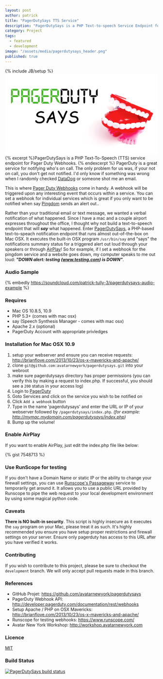 ```yaml
---
layout: post
author: patrick
title: "PagerDutySays TTS Service"
description: "PagerDutySays is a PHP Text-to-speech Service Endpoint for PagerDuty webhooks."
category: Project
tags: 
  - featured
  - development
image: "/assets/media/pagerdutysays_header.png"
published: true
---
```

{% include JB/setup %}
![PagerDutySays](/assets/media/pagerdutysays_header.png)
{% excerpt %}PagerDutySays is a PHP Text-To-Speech (TTS) service endpoint for Pager Duty Webhooks. {% endexcerpt %} PagerDuty is a great service for notifying who's on call.  The only problem for us was, if your not on call, you don't get not notified.  I'd only know if something was wrong when I randomly checked [DataDog](http://www.datadoghq.com) or someone shot me an email.  

This is where [Pager Duty Webhooks](http://blog.pagerduty.com/2013/08/pagerduty-webhooks-hipchat/) come in handy.  A webhook will be triggered upon any interesting event that occurs within a service.  You can set a webhook for individual services which is great if you only want to be notified when say [Pingdom](http://www.pingdom.com) sends an alert out..

Rather than your traditional email or text message, we wanted a verbal notification of what happened.  Since I have a mac and a couple airport expresses throughout the office, I thought why not build a text-to-speech endpoint that will **_say_** what happened.  Enter [PagerDutySays](https://github.com/avatarnewyork/pagerdutysays), a PHP-based text-to-speach notification endpoint that runs almost out-of-the-box on Mac OSX.  It executes the built-in OSX program `/usr/bin/say` and "says" the notifications summary status for a triggered alert out loud through your speakers or through [AirPlay](http://www.apple.com/airplay/)!  So for example, if I set a webhook for the pingdom service and a website goes down, my computer speaks to me out loud: **_"DOWN alert: testing (www.testing.com) is DOWN"_**. 

### Audio Sample
{% embedly  https://soundcloud.com/patrick-tully-3/pagerdutysays-audio-example %}

### Requires 
* Mac OS 10.8.5, 10.9 
* PHP 5.3+ (comes with mac osx) 
* say (Speech Synthesis Manager - comes with mac osx)
* Apache 2.x (optional)
* PagerDuty Account with appropriate privledges
  
### Installation for Mac OSX 10.9
1. setup your webserver and ensure you can receive requests: http://brianflove.com/2013/10/23/os-x-mavericks-and-apache/
2. clone `git@github.com:avatarnewyork/pagerdutysays.git` into your webroot
3. make sure pagerdutysays directory has proper permissions (you can verify this by making a request to index.php.  If successful, you should see a `200` status in your access log)
4. Login to [PagerDuty](http://www.pagerduty.com)
5. Goto Services and click on the service you wish to be notified on
6. Click `Add a webhook` button
7. Type in the name 'pagerdutysays' and enter the URL or IP of your webserver followed by `/pagerdutysays/index.php`.  _(for example: http://mymac.mydomain.com/pagerdutysays/index.php)_
8. Bump up the volume!

### Enable AirPlay
If you want to enable AirPlay, just edit the index.php file like below:

{% gist 7548713 %}

### Use RunScope for testing
If you don't have a Domain Name or static IP or the ability to change your firewall settings, you can use [Runscope's Passageway](https://www.runscope.com/docs/passageway) service to temporarily get around it.  It allows you to use a public URL provided by Runscope to pipe the web request to your local development environment by using some magical python code. 

### Caveats
**There is NO built-in security**.  This script is highly insecure as it executes the `say` program on your Mac, please treat it as such.  It's highly recommended you ensure you have setup proper restrictions and firewall settings on your server.  Ensure only pagerduty has access to this URL after you have verified it works.

### Contributing
If you wish to contribute to this project, please be sure to checkout the `development` branch.  We will only accept pull requests made in this branch.

### References 
* GitHub Projet: https://github.com/avatarnewyork/pagerdutysays
* PagerDuty Webhook API: http://developer.pagerduty.com/documentation/rest/webhooks
* Setup Apache / PHP on OSX Mavericks: http://brianflove.com/2013/10/23/os-x-mavericks-and-apache/
* Runscope for testing webhooks: https://www.runscope.com/
* Avatar New York Workshop: http://workshop.avatarnewyork.com

### Licence
[MIT](https://github.com/avatarnewyork/pagerdutysays/blob/master/LICENSE)

### Build Status
[![PagerDutySays build status](https://api.travis-ci.org/avatarnewyork/pagerdutysays.png)](https://travis-ci.org/avatarnewyork/pagerdutysays)
